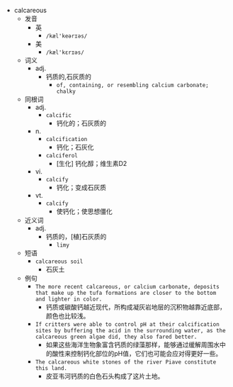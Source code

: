 - calcareous
  - 发音
    - 英
      - `/kæl'keərɪəs/`
    - 美
      - `/kæl'kɛrɪəs/`
  - 词义
    - adj.
      - 钙质的,石灰质的
        - `of, containing, or resembling calcium carbonate; chalky `
  - 同根词
    - adj.
      - `calcific`
        - 钙化的；石灰质的
    - n.
      - `calcification`
        - 钙化；石灰化
      - `calciferol`
        - [生化] 钙化醇；维生素D2
    - vi.
      - `calcify`
        - 钙化；变成石灰质
    - vt.
      - `calcify`
        - 使钙化；使思想僵化
  - 近义词
    - adj.
      - 钙质的，[植]石灰质的
        - `limy`
  - 短语
    - `calcareous soil`
      - 石灰土 
  - 例句
    - `The more recent calcareous, or calcium carbonate, deposits that make up the tufa formations are closer to the bottom and lighter in color.`
      - 钙质或碳酸钙越近现代，所构成凝灰岩地层的沉积物越靠近底部，颜色也比较浅。
    - `If critters were able to control pH at their calcification sites by buffering the acid in the surrounding water, as the calcareous green algae did, they also fared better.`
      - 如果这些海洋生物象富含钙质的绿藻那样，能够通过缓解周围水中的酸性来控制钙化部位的pH值，它们也可能会应对得更好一些。
    - `The calcareous white stones of the river Piave constitute this land.`
      - 皮亚韦河钙质的白色石头构成了这片土地。

